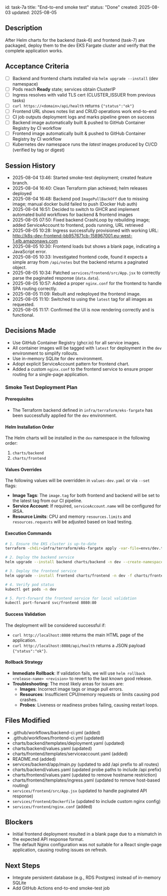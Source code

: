 id: task-7a
title: "End-to-end smoke test"
status: "Done"
created: 2025-08-03
updated: 2025-08-05

## Description

After Helm charts for the backend (task-6) and frontend (task-7) are packaged, deploy them to the dev EKS Fargate cluster and verify that the complete application works.

## Acceptance Criteria

- [ ] Backend and frontend charts installed via `helm upgrade --install` (dev namespace)
- [ ] Pods reach **Ready** state; services obtain ClusterIP
- [ ] Ingress resolves with valid TLS cert (CLUSTER_ISSUER from previous tasks)
- [ ] `curl https://<domain>/api/health` returns `{"status":"ok"}`
- [ ] Frontend URL shows notes list and CRUD operations work end-to-end
- [ ] CI job outputs deployment logs and marks pipeline green on success
- [ ] Backend image automatically built & pushed to GitHub Container Registry by CI workflow
- [ ] Frontend image automatically built & pushed to GitHub Container Registry by CI workflow
- [ ] Kubernetes dev namespace runs the _latest_ images produced by CI/CD (verified by tag or digest)

## Session History

- 2025-08-04 13:46: Started smoke-test deployment; created feature branch.
- 2025-08-04 16:40: Clean Terraform plan achieved; helm releases deployed
- 2025-08-04 16:48: Backend pod `ImagePullBackOff` due to missing image; manual docker build failed to push (Docker Hub auth)
- 2025-08-04 16:51: Decided to switch to GHCR and implement automated build workflows for backend & frontend images
- 2025-08-05 07:50: Fixed backend CrashLoop by rebuilding image; added ServiceAccount to frontend, pods running, URL retrieved
- 2025-08-05 10:28: Ingress successfully provisioned with working URL: http://k8s-dev-frontend-bb957671cb-158967001.eu-west-1.elb.amazonaws.com
- 2025-08-05 10:30: Frontend loads but shows a blank page, indicating a JavaScript error.
- 2025-08-05 10:33: Investigated frontend code, found it expects a simple array from `/api/notes` but the backend returns a paginated object.
- 2025-08-05 10:34: Patched `services/frontend/src/App.jsx` to correctly parse the paginated response (`data.data`).
- 2025-08-05 10:57: Added a proper `nginx.conf` for the frontend to handle SPA routing correctly.
- 2025-08-05 11:09: Rebuilt and redeployed the frontend image.
- 2025-08-05 11:10: Switched to using the `latest` tag for all images as requested.
- 2025-08-05 11:17: Confirmed the UI is now rendering correctly and is functional.

## Decisions Made

- Use GitHub Container Registry (ghcr.io) for all service images.
- All container images will be tagged with `latest` for deployment in the `dev` environment to simplify rollouts.
- Use in-memory SQLite for dev environment.
- Adopt explicit ServiceAccount pattern for frontend chart.
- Added a custom `nginx.conf` to the frontend service to ensure proper routing for a single-page application.

### Smoke Test Deployment Plan

#### Prerequisites

- The Terraform backend defined in `infra/terraform/eks-fargate` has been successfully applied for the `dev` environment.

#### Helm Installation Order

The Helm charts will be installed in the `dev` namespace in the following order:

1.  `charts/backend`
2.  `charts/frontend`

#### Values Overrides

The following values will be overridden in `values-dev.yaml` or via `--set` flags:

- **Image Tags**: The `image.tag` for both frontend and backend will be set to the latest tag from our CI pipeline.
- **Service Account**: If required, `serviceAccount.name` will be configured for IRSA.
- **Resource Limits**: CPU and memory `resources.limits` and `resources.requests` will be adjusted based on load testing.

#### Execution Commands

```bash
# 1. Ensure the EKS cluster is up-to-date
terraform -chdir=infra/terraform/eks-fargate apply -var-file=envs/dev.tfvars

# 2. Deploy the backend service
helm upgrade --install backend charts/backend -n dev --create-namespace -f charts/backend/values-dev.yaml

# 3. Deploy the frontend service
helm upgrade --install frontend charts/frontend -n dev -f charts/frontend/values-dev.yaml

# 4. Verify pod status
kubectl get pods -n dev

# 5. Port-forward the frontend service for local validation
kubectl port-forward svc/frontend 8080:80
```

#### Success Validation

The deployment will be considered successful if:

- `curl http://localhost:8080` returns the main HTML page of the application.
- `curl http://localhost:8080/api/health` returns a JSON payload `{"status":"ok"}`.

#### Rollback Strategy

- **Immediate Rollback**: If validation fails, we will use `helm rollback <release-name> <revision>` to revert to the last known good release.
- **Troubleshooting**: The most likely areas for issues are:
  - **Images**: Incorrect image tags or image pull errors.
  - **Resources**: Insufficient CPU/memory requests or limits causing pod crashes.
  - **Probes**: Liveness or readiness probes failing, causing restart loops.

## Files Modified

- .github/workflows/backend-ci.yml (added)
- .github/workflows/frontend-ci.yml (updated)
- charts/backend/templates/deployment.yaml (updated)
- charts/backend/values.yaml (updated)
- charts/frontend/templates/serviceaccount.yaml (added)
- README.md (added)
- services/backend/app/main.py (updated to add /api prefix to all routes)
- charts/backend/values.yaml (updated probe paths to include /api prefix)
- charts/frontend/values.yaml (updated to remove hostname restriction)
- charts/frontend/templates/ingress.yaml (updated to remove host-based routing)
- `services/frontend/src/App.jsx` (updated to handle paginated API response)
- `services/frontend/Dockerfile` (updated to include custom nginx config)
- `services/frontend/nginx.conf` (added)

## Blockers

- Initial frontend deployment resulted in a blank page due to a mismatch in the expected API response format.
- The default Nginx configuration was not suitable for a React single-page application, causing routing issues on refresh.

## Next Steps

- Integrate persistent database (e.g., RDS Postgres) instead of in-memory SQLite
- Add GitHub Actions end-to-end smoke-test job
